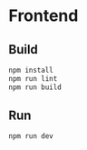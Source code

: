 # Frontend

## Build

```sh
npm install
npm run lint
npm run build
```

## Run

```sh
npm run dev
```
